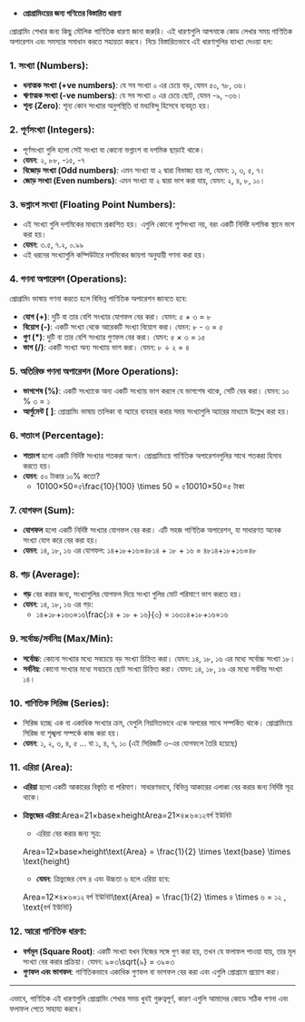 - **প্রোগ্রামিংয়ের জন্য গণিতের বিস্তারিত ধারণা**

প্রোগ্রামিং শেখার জন্য কিছু মৌলিক গাণিতিক ধারণা জানা জরুরি। এই ধারণাগুলি আপনাকে কোড লেখার সময় গাণিতিক অপারেশন এবং সমস্যার সমাধান করতে সহায়তা করবে। নিচে বিস্তারিতভাবে এই ধারণাগুলির ব্যাখ্যা দেওয়া হল:

### 1. **সংখ্যা (Numbers)**:

- **ধনাত্মক সংখ্যা (+ve numbers)**: যে সব সংখ্যা ০ এর চেয়ে বড়, যেমন ৫০, ৭৮, ৩৬।
- **ঋণাত্মক সংখ্যা (-ve numbers)**: যে সব সংখ্যা ০ এর চেয়ে ছোট, যেমন -৯, -৩৬।
- **শূন্য (Zero)**: শূন্য কোন সংখ্যার অনুপস্থিতি বা মধ্যবিন্দু হিসেবে ব্যবহৃত হয়।

### 2. **পূর্ণসংখ্যা (Integers)**:

- পূর্ণসংখ্যা গুলি হলো সেই সংখ্যা যা কোনো ভগ্নাংশ বা দশমিক ছাড়াই থাকে।
- **যেমন**: ২, ৮৮, -১৫, -৭
- **বিজোড় সংখ্যা (Odd numbers)**: এমন সংখ্যা যা ২ দ্বারা বিভাজ্য হয় না, যেমন: ১, ৩, ৫, ৭।
- **জোড় সংখ্যা (Even numbers)**: এমন সংখ্যা যা ২ দ্বারা ভাগ করা যায়, যেমন: ২, ৪, ৮, ১০।

### 3. **ভগ্নাংশ সংখ্যা (Floating Point Numbers)**:

- এই সংখ্যা গুলি দশমিকের মাধ্যমে প্রকাশিত হয়। এগুলি কোনো পূর্ণসংখ্যা নয়, বরং একটি নির্দিষ্ট দশমিক স্থানে ভাগ করা হয়।
- **যেমন**: ৩.৫, ৭.২, ০.৯৯
- এই ধরনের সংখ্যাগুলি কম্পিউটারে দশমিকের জায়গা অনুযায়ী গণনা করা হয়।

### 4. **গণনা অপারেশন (Operations)**:

প্রোগ্রামিং ভাষায় গণনা করতে হলে বিভিন্ন গাণিতিক অপারেশন জানতে হবে:

- **যোগ (+)**: দুটি বা তার বেশি সংখ্যার যোগফল বের করা। যেমন: ৫ + ৩ = ৮
- **বিয়োগ (-)**: একটি সংখ্যা থেকে আরেকটি সংখ্যা বিয়োগ করা। যেমন: ৮ - ৩ = ৫
- **গুণ (*)**: দুটি বা তার বেশি সংখ্যার গুণফল বের করা। যেমন: ৫ × ৩ = ১৫
- **ভাগ (/)**: একটি সংখ্যা অন্য সংখ্যায় ভাগ করা। যেমন: ৮ ÷ ২ = ৪

### 5. **অতিরিক্ত গণনা অপারেশন (More Operations)**:

- **ভাগশেষ (%)**: একটি সংখ্যাকে অন্য একটি সংখ্যায় ভাগ করলে যে ভাগশেষ থাকে, সেটি বের করা। যেমন: ১০ % ৩ = ১
- **আর্গুমেন্ট [ ]**: প্রোগ্রামিং ভাষায় তালিকা বা অ্যারে ব্যবহার করার সময় সংখ্যাগুলি অ্যারের মাধ্যমে উল্লেখ করা হয়।

### 6. **শতাংশ (Percentage)**:

- **শতাংশ** হলো একটি নির্দিষ্ট সংখ্যার শতকরা অংশ। প্রোগ্রামিংয়ে গাণিতিক অপারেশনগুলির সাথে শতকরা হিসাব করতে হয়।
- **যেমন**: ৫০ টাকার ১০% কতো?
    - 10100×50=৫\frac{10}{100} \times 50 = ৫10010×50=৫ টাকা

### 7. **যোগফল (Sum)**:

- **যোগফল** হলো একটি নির্দিষ্ট সংখ্যার যোগফল বের করা। এটি সহজ গাণিতিক অপারেশন, যা সাধারণত অনেক সংখ্যা যোগ করে বের করা হয়।
- **যেমন**: ১৪, ১৮, ১৬ এর যোগফল: ১৪+১৮+১৬=৪৮১৪ + ১৮ + ১৬ = ৪৮১৪+১৮+১৬=৪৮

### 8. **গড় (Average)**:

- **গড়** বের করার জন্য, সংখ্যাগুলির যোগফল দিয়ে সংখ্যা গুলির মোট পরিমাণে ভাগ করতে হয়।
- **যেমন**: ১৪, ১৮, ১৬ এর গড়:
    - ১৪+১৮+১৬৩=১৬\frac{১৪ + ১৮ + ১৬}{৩} = ১৬৩১৪+১৮+১৬=১৬

### 9. **সর্বোচ্চ/সর্বনিম্ন (Max/Min)**:

- **সর্বোচ্চ**: কোনো সংখ্যার মধ্যে সবচেয়ে বড় সংখ্যা চিহ্নিত করা। যেমন: ১৪, ১৮, ১৬ এর মধ্যে সর্বোচ্চ সংখ্যা ১৮।
- **সর্বনিম্ন**: কোনো সংখ্যার মধ্যে সবচেয়ে ছোট সংখ্যা চিহ্নিত করা। যেমন: ১৪, ১৮, ১৬ এর মধ্যে সর্বনিম্ন সংখ্যা ১৪।

### 10. **গাণিতিক সিরিজ (Series)**:

- সিরিজ হচ্ছে এক বা একাধিক সংখ্যার ক্রম, যেগুলি নিয়মিতভাবে একে অপরের সাথে সম্পর্কিত থাকে। প্রোগ্রামিংয়ে সিরিজ বা শৃঙ্খলা সম্পর্কে কাজ করা হয়।
- **যেমন**: ১, ২, ৩, ৪, ৫ ... বা ১, ৪, ৭, ১০ (এই সিরিজটি ৩-এর যোগফলে তৈরি হয়েছে)

### 11. **এরিয়া (Area)**:

- **এরিয়া** হলো একটি আকারের বিস্তৃতি বা পরিমাণ। সাধারণভাবে, বিভিন্ন আকারের এলাকা বের করার জন্য নির্দিষ্ট সূত্র থাকে।
- **ত্রিভুজের এরিয়া**:Area=21×base×heightArea=21×৪×৬=১২বর্গ ইউনিট
    - এরিয়া বের করার জন্য সূত্র:
    
    Area=12×base×height\text{Area} = \frac{1}{2} \times \text{base} \times \text{height}
    
    - **যেমন**: ত্রিভুজের বেস ৪ এবং উচ্চতা ৬ হলে এরিয়া হবে:
    
    Area=12×৪×৬=১২ বর্গ ইউনিট\text{Area} = \frac{1}{2} \times ৪ \times ৬ = ১২ \, \text{বর্গ ইউনিট}
    

### 12. **আরো গাণিতিক ধারণা**:

- **বর্গমূল (Square Root)**: একটি সংখ্যা যখন নিজের সঙ্গে গুণ করা হয়, তখন যে ফলাফল পাওয়া যায়, তার মূল সংখ্যা বের করার প্রক্রিয়া। যেমন: ৯=৩\sqrt{৯} = ৩৯=৩
- **গুণফল এবং ভাগফল**: গাণিতিকভাবে একাধিক গুণফল বা ভাগফল বের করা এবং এগুলি প্রোগ্রামে প্রয়োগ করা।

---

এভাবে, গাণিতিক এই ধারণাগুলি প্রোগ্রামিং শেখার সময় খুবই গুরুত্বপূর্ণ, কারণ এগুলি আমাদের কোডে সঠিক গণনা এবং ফলাফল পেতে সাহায্য করবে।
